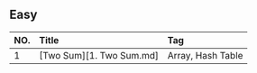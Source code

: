 ## Easy

|NO.|Title|Tag|
|:------------- |:------------- |:------------- |
|1|[Two Sum][1. Two Sum.md]|Array, Hash Table|
















[001]: https://github.com/Jucongyuan/LeetCode_Java/blob/master/src/com/jucongyuan/easy/_001/1.%20Two%20Sum.md